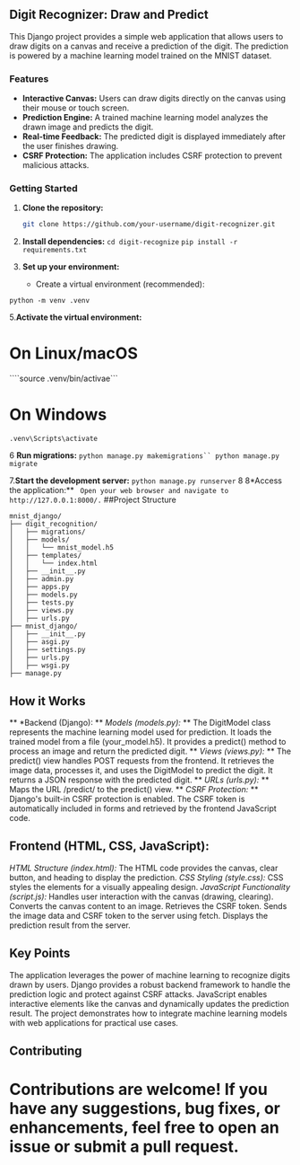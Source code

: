 ## Digit Recognizer: Draw and Predict

This Django project provides a simple web application that allows users to draw digits on a canvas and receive a prediction of the digit. The prediction is powered by a machine learning model trained on the MNIST dataset.

### Features

* **Interactive Canvas:** Users can draw digits directly on the canvas using their mouse or touch screen.
* **Prediction Engine:** A trained machine learning model analyzes the drawn image and predicts the digit.
* **Real-time Feedback:** The predicted digit is displayed immediately after the user finishes drawing.
* **CSRF Protection:**  The application includes CSRF protection to prevent malicious attacks.

### Getting Started

1. **Clone the repository:**
   ```bash
   git clone https://github.com/your-username/digit-recognizer.git

2. **Install dependencies:**
```cd digit-recognize```
```pip install -r requirements.txt```

4. **Set up your environment:**
   * Create a virtual environment (recommended):
   
```python -m venv .venv```

5.**Activate the virtual environment:**
 # On Linux/macOS
````source .venv/bin/activae```
  # On Windows
```.venv\Scripts\activate```

6 **Run migrations:**
```python manage.py makemigrations``
python manage.py migrate```

7.**Start the development server:**
```python manage.py runserver```
8 8*Access the application:**
``` Open your web browser and navigate to http://127.0.0.1:8000/.```
##Project Structure
```
mnist_django/
├── digit_recognition/
│   ├── migrations/
│   ├── models/
│   │   └── mnist_model.h5
│   ├── templates/
│   │   └── index.html
│   ├── __init__.py
│   ├── admin.py
│   ├── apps.py
│   ├── models.py
│   ├── tests.py
│   ├── views.py
│   ├── urls.py
├── mnist_django/
│   ├── __init__.py
│   ├── asgi.py
│   ├── settings.py
│   ├── urls.py
│   ├── wsgi.py
├── manage.py
```

## How it Works
** *Backend (Django):
 ** *Models (models.py):* **
  The DigitModel class represents the machine learning model used for 
  prediction.
   It loads the trained model from a file (your_model.h5).
It provides a predict() method to process an image and return the predicted digit.
** *Views (views.py):* **
The predict() view handles POST requests from the frontend.
It retrieves the image data, processes it, and uses the DigitModel to predict the digit.
It returns a JSON response with the predicted digit.
** *URLs (urls.py):* **
Maps the URL /predict/ to the predict() view.
** *CSRF Protection:* **
Django's built-in CSRF protection is enabled.
The CSRF token is automatically included in forms and retrieved by the frontend JavaScript code.
## Frontend (HTML, CSS, JavaScript):
*HTML Structure (index.html):*
The HTML code provides the canvas, clear button, and heading to display the prediction.
 *CSS Styling (style.css):*
CSS styles the elements for a visually appealing design.
*JavaScript Functionality (script.js):*
Handles user interaction with the canvas (drawing, clearing).
Converts the canvas content to an image.
Retrieves the CSRF token.
Sends the image data and CSRF token to the server using fetch.
Displays the prediction result from the server.
## Key Points
The application leverages the power of machine learning to recognize digits drawn by users.
Django provides a robust backend framework to handle the prediction logic and protect against CSRF attacks.
JavaScript enables interactive elements like the canvas and dynamically updates the prediction result.
The project demonstrates how to integrate machine learning models with web applications for practical use cases.
## Contributing
# Contributions are welcome! If you have any suggestions, bug fixes, or enhancements, feel free to open an issue or submit a pull request.
